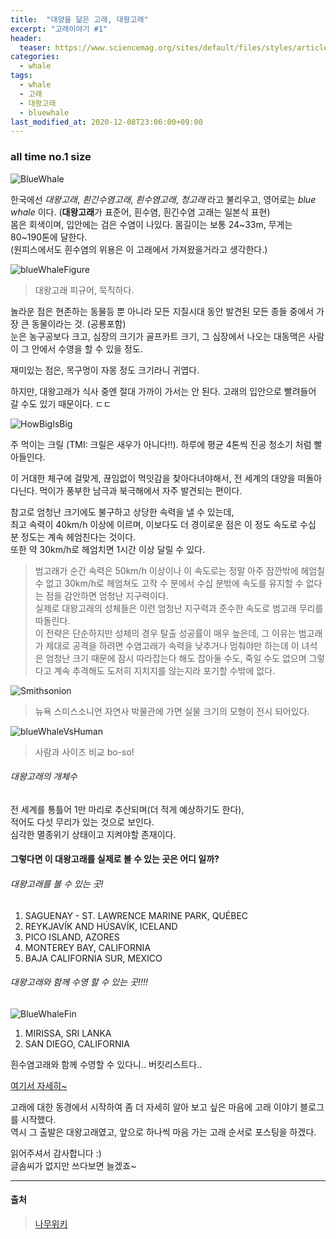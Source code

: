 ```yaml
---
title:  "대양을 닮은 고래, 대왕고래"   
excerpt: "고래이야기 #1"  
header:
  teaser: https://www.sciencemag.org/sites/default/files/styles/article_main_large/public/cc_Nicholas-Pyenson---The_Hunt_Showcase_4K_TV4_16x9.jpg?itok=yyN0swOD
categories:
  - whale  
tags:
  - whale 
  - 고래 
  - 대왕고래 
  - bluewhale
last_modified_at: 2020-12-08T23:06:00+09:00
---
```


### all time no.1 size

![BlueWhale]

한국에선 _대왕고래_, _흰긴수염고래_, _흰수염고래_, _청고래_ 라고 불리우고, 영어로는 _blue whale_ 이다.
(**대왕고래**가 표준어, 흰수염, 흰긴수염 고래는 일본식 표현)       
몸은 회색이며, 입안에는 검은 수염이 나있다. 몸길이는 보통 24~33m, 무게는 80~190톤에 달한다.   
(원피스에서도 흰수염의 위용은 이 고래에서 가져왔을거라고 생각한다.)

![blueWhaleFigure]
> 대왕고래 피규어, 묵직하다.
      
놀라운 점은 현존하는 동물등 뿐 아니라 모든 지질시대 동안 발견된 모든 종들 중에서 가장 큰 동물이라는 것. (공룡포함)           
눈은 농구공보다 크고, 심장의 크기가 골프카트 크기, 그 심장에서 나오는 대동맥은 사람이 그 안에서 수영을 할 수 있을 정도.

재미있는 점은, 목구멍이 자몽 정도 크기라니 귀엽다.

하지만, 대왕고래가 식사 중엔 절대 가까이 가서는 안 된다. 고래의 입안으로 빨려들어 갈 수도 있기 때문이다. ㄷㄷ   


![HowBigIsBig]

주 먹이는 크릴 (TMI: 크릴은 새우가 아니다!!). 하루에 평균 4톤씩 진공 청소기 처럼 빨아들인다.

이 거대한 체구에 걸맞게, 끊임없이 먹잇감을 찾아다녀야해서, 전 세계의 대양을 떠돌아 다닌다.
먹이가 풍부한 남극과 북극해에서 자주 발견되는 편이다.

참고로 엄청난 크기에도 불구하고 상당한 속력을 낼 수 있는데,    
최고 속력이 40km/h 이상에 이르며, 이보다도 더 경이로운 점은 이 정도 속도로 수십 분 정도는 계속 헤엄친다는 것이다.       
또한 약 30km/h로 헤엄치면 1시간 이상 달릴 수 있다.    

> 범고래가 순간 속력은 50km/h 이상이나 이 속도로는 정말 아주 잠깐밖에 헤엄칠 수 없고 30km/h로 헤엄쳐도 고작 수 분에서 수십 분밖에 속도를 유지할 수 없다는 점을 감안하면 엄청난 지구력이다.    
실제로 대왕고래의 성체들은 이런 엄청난 지구력과 준수한 속도로 범고래 무리를 따돌린다.    
이 전략은 단순하지만 성체의 경우 탈출 성공률이 매우 높은데, 그 이유는 범고래가 제대로 공격을 하려면 수염고래가 속력을 낮추거나 멈춰야만 하는데 이 녀석은 엄청난 크기 때문에 잠시 따라잡는다 해도 잡아둘 수도, 죽일 수도 없으며 그렇다고 계속 추격해도 도저히 지치지를 않는지라 포기할 수밖에 없다.

![Smithsonion]
> 뉴욕 스미스소니언 자연사 박물관에 가면 실물 크기의 모형이 전시 되어있다.


![blueWhaleVsHuman]
> 사람과 사이즈 비교 bo-so!

###### 대왕고래의 개체수
전 세계를 통틀어 1만 마리로 추산되며(더 적게 예상하기도 한다),  
적어도 다섯 무리가 있는 것으로 보인다.  
심각한 멸종위기 상태이고 지켜야할 존재이다.  

#### 그렇다면 이 대왕고래를 실제로 볼 수 있는 곳은 어디 일까?

###### 대왕고래를 볼 수 있는 곳! 

1. SAGUENAY - ST. LAWRENCE MARINE PARK, QUÉBEC
2. REYKJAVÍK AND HÚSAVÍK, ICELAND
3. PICO ISLAND, AZORES
4. MONTEREY BAY, CALIFORNIA
5. BAJA CALIFORNIA SUR, MEXICO

###### 대왕고래와 함께 수영 할 수 있는 곳!!!!
![BlueWhaleFin]
1. MIRISSA, SRI LANKA
2. SAN DIEGO, CALIFORNIA

흰수염고래와 함께 수영할 수 있다니.. 버킷리스트다..

[여기서 자세히~][SeeBlueWhale]

고래에 대한 동경에서 시작하여 좀 더 자세히 알아 보고 싶은 마음에
고래 이야기 블로그를 시작했다.  
역시 그 출발은 대왕고래였고, 
앞으로 하나씩 마음 가는 고래 순서로 포스팅을 하겠다.

읽어주셔서 감사합니다 :)   
글솜씨가 없지만 쓰다보면 늘겠죠~

---

#### 출처
> [나무위키]  

[BlueWhale]: https://www.sciencemag.org/sites/default/files/styles/article_main_large/public/cc_Nicholas-Pyenson---The_Hunt_Showcase_4K_TV4_16x9.jpg?itok=yyN0swOD
[SeeBlueWhale]: https://magazine.diviac.com/blue-whales-the-worlds-best-places-for-whale-watching-and-swimming/
[Smithsonion]: https://www.amnh.org/var/ezflow_site/storage/images/media/amnh/images/exhibitions/permanent-exhibitions/biodiversity-and-environment-halls/milstein-hall-of-ocean-life/blue-whale-exhibit-2460-1384/4162997-1-eng-US/blue-whale-exhibit-2460-1384_wideexact_2460.jpg  
[HowBigIsBig]: https://w.namu.la/s/19fb9e19e42511c25e5e87f7333979189e75b07db84669be9de079dfa690fe5a669aa2486f97d89a265e489b1df5e33cfb0ace0f729f4945c74209e427242cc902cd91a21de7c85ea2e25bd1d5e515ddbeab6f9776b21925955879320e240b5cbf757f5ace061e71ba3620df94bc5694
[blueWhaleFigure]: https://user-images.githubusercontent.com/13774828/101245484-94e6d800-3750-11eb-8ab4-5a945a5d2596.jpeg
[blueWhaleVsHuman]: https://ww.namu.la/s/fe95bb6aba26a9ea1cb253fcefe5fb0217b2a04b4eabf39e11ed7acb396f4ee0d833075168228ea681776765dcfc19842ac096c78a9a88cc16cf0c16e1e3457af3725ae6185310c795470bbd1e47094cd27aa9124e67fcd00f887bbae20941e0
[blueWhaleImage1]: https://w.namu.la/s/707b8b038dcee2eb9ec8bdef1993e55db9fa958d407e063cff64894e72b1b13c75dd66c343c0d32ad7dbe161b2d9573df6252eab257d76dcc74581408464da13ea10abf6cc10fed6deda26b70e6671d5e2dec31318f9972302b49f92d4b6f5f350a3254780db0a7bbdee845a63fa4950
[나무위키]: https://namu.wiki/w/%EB%8C%80%EC%99%95%EA%B3%A0%EB%9E%98   
[BlueWhaleFin]: https://magazine.diviac.com/content/images/2016/10/common-questions-about-blue-whales.jpg
[BUYOICENTER]: https://www.ndbc.noaa.gov/station_page.php?station=44013